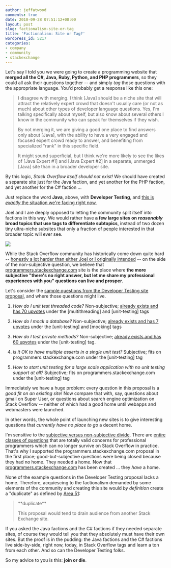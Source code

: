 ```yaml
---
author: jeffatwood
comments: true
date: 2010-09-28 07:51:12+00:00
layout: post
slug: factionalism-site-or-tag
title: 'Factionalism: Site or Tag?'
wordpress_id: 5217
categories:
- company
- community
- stackexchange
---
```


Let's say I told you we were going to create a programming website that **merged all the C#, Java, Ruby, Python, and PHP programmers**, so they could all ask their questions together -- and simply _tag_ those questions with the appropriate language. You'd probably get a response like this one:



<blockquote>
I disagree with merging. I think [Java] should be a niche site that will attract the relatively expert crowd that doesn't usually care (or not as much) about other types of developer language questions. Yes, I'm talking specifically about myself, but also know about several others I know in the community who can speak for themselves if they wish.

> 
> 
By not merging it, we are giving a good one place to find answers only about [Java], with the ability to have a very engaged and focused expert crowd ready to answer, and benefiting from specialized "rank" in this specific field.

> 
> 
It might sound superficial, but I think we're more likely to see the likes of [Java Expert #1] and [Java Expert #2] in a separate, unmerged [Java] site than in a broader developer site.
</blockquote>



By this logic, _Stack Overflow itself should not exist!_ We should have created a separate site just for the Java faction, and yet another for the PHP faction, and yet another for the C# faction ...

Just replace the word **Java**, above, with **Developer Testing**, and [this is _exactly_ the situation we're facing right now.](http://meta.stackoverflow.com/questions/65439/should-developer-testing-be-folded-into-a-more-general-programmers-site)

Joel and I are deeply opposed to letting the community split itself into factions in this way. We would rather have **a few large sites on _reasonably_ broad topics that use tags to differentiate subtopics**, instead of two dozen tiny ultra-niche subsites that only a fraction of people interested in that broader topic will ever see.

![](/blog/images/wordpress/join-or-die.jpg)

While the Stack Overflow community has historically come down quite hard -- [honestly a lot harder than either Joel or I originally intended](http://blog.stackoverflow.com/2008/10/a-question-about-questions/) -- on the side of the non-subjective question, we believe that [programmers.stackexchange.com](http://programmers.stackexchange.com) site is the place where **the more subjective "there's no right answer, but let me share my professional experiences with you" questions can live and prosper**.

Let's consider the [sample questions from the Developer Testing site proposal](http://area51.stackexchange.com/proposals/8494/developer-testing-unit-testing-and-more), and where those questions might live.





  1. _How do I unit test threaded code?_ Non-subjective; [already exists and has 70 upvotes](http://stackoverflow.com/questions/12159/how-should-i-unit-test-threaded-code) under the [multithreading] and [unit-testing] tags

  2. _How do I mock a database?_ Non-subjective; [already exists and has 7 upvotes](http://stackoverflow.com/questions/310307/mocking-vs-test-db) under the [unit-testing] and [mocking] tags

  3. _How do I test private methods?_ Non-subjective; [already exists and has 60 upvotes](http://stackoverflow.com/questions/250692/how-do-you-unit-test-private-methods) under the [unit-testing] tag.

  4. _is it OK to have multiple asserts in a single unit test?_ Subjective; fits on programmers.stackexchange.com under the [unit-testing] tag

  5. _How to start unit testing for a large scale application with no unit testing support at all?_ Subjective; fits on programmers.stackexchange.com under the [unit-testing] tag


Immediately we have a huge problem: every question in this proposal is a _good fit on an existing site!_ Now compare that with, say, questions about gmail on Super User, or questions about search engine optimization on Stack Overflow -- neither of which had a good home until webapps and webmasters were launched.

In other words, the whole point of launching new sites is to give interesting questions that _currently have no place to go_ a decent home.

I'm sensitive to the [subjective versus non-subjective divide](http://blog.stackoverflow.com/2010/09/good-subjective-bad-subjective/). There are [entire classes of questions](http://blog.stackoverflow.com/2008/10/a-question-about-questions/) that are totally valid concerns for professional programmers which can no longer survive on Stack Overflow in practice. That's why I supported the programmers.stackexchange.com proposal in the first place; good-but-subjective questions were being closed because they had no home. They needed a home. Now that [programmers.stackexchange.com](programmers.stackexchange.com) has been created ... they _have_ a home.

None of the example questions in the Developer Testing proposal lacks a home. Therefore, acquiescing to the factionalism demanded by some elements of the community and creating this site would _by definition_ create a "duplicate" as defined by [Area 51](http://area51.stackexchange.com):



<blockquote>
**duplicate**  

This proposal would tend to drain audience from another Stack Exchange site.
</blockquote>



If you asked the Java factions and the C# factions if they needed separate sites, of course they would tell you that they absolutely must have their own sites. But the proof is in the pudding: the Java factions and the C# factions live side-by-side, right now, today, in Stack Overflow tags and learn a ton from each other. And so can the Developer Testing folks.

So my advice to you is this: **join or die**.
